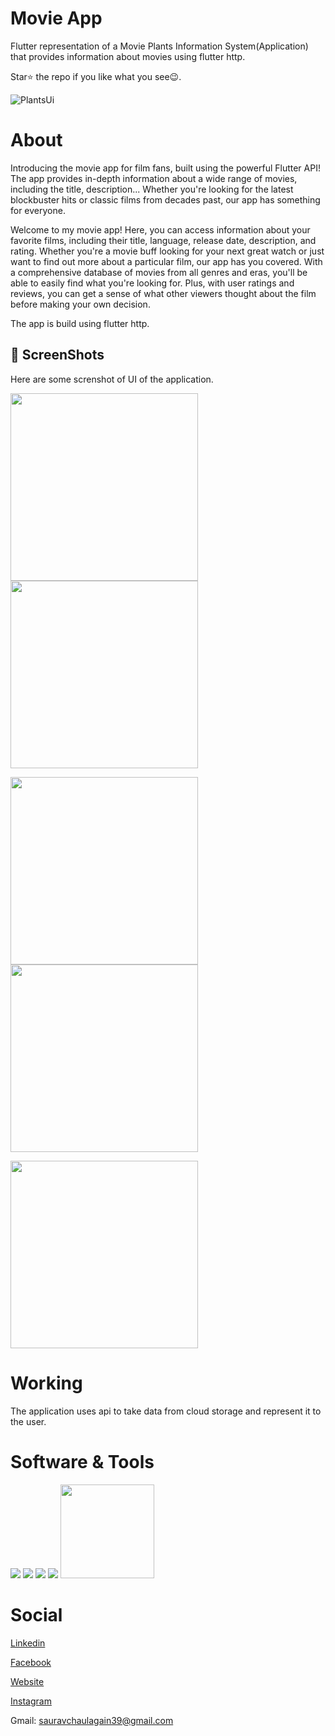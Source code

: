 <!--Heading-->
# Movie App
Flutter representation of a Movie Plants Information System(Application) that provides information about movies using flutter http.

Star⭐ the repo if you like what you see😉.


![PlantsUi](movieapp.jpg)

# About 
Introducing the  movie app for film fans, built using the powerful Flutter API! The app provides in-depth information about a wide range of movies, including the title,  description... Whether you're looking for the latest blockbuster hits or classic films from decades past, our app has something for everyone.

Welcome to my movie app! Here, you can access information about your favorite films, including their title, language, release date, description, and rating. Whether you're a movie buff looking for your next great watch or just want to find out more about a particular film, our app has you covered. With a comprehensive database of movies from all genres and eras, you'll be able to easily find what you're looking for. Plus, with user ratings and reviews, you can get a sense of what other viewers thought about the film before making your own decision. 

The app is build using flutter http.





## 📸 ScreenShots
Here are some screnshot of UI of the application.
<p float="left">
  <img src="5.jpg" width="300" />
  <img src="1.jpg" width="300" /> 
</p>
<p float="left">
  <img src="3.jpg" width="300" />
  <img src="4.jpg" width="300" /> 
</p>

<p float="left">

  <img src="2.jpg" width="300" /> 
</p>




# Working

The application uses api to take data from cloud  storage and represent it to the user.

##


# Software & Tools
<p float="left">
  <img src="https://camo.githubusercontent.com/ec0d32e85caf4723d5182a75338c89f85a2c3679aed0c46c9ee9fd1c8dc2a316/68747470733a2f2f696d672e736869656c64732e696f2f62616467652f6769742d2532334630353033332e7376673f7374796c653d666f722d7468652d6261646765266c6f676f3d676974266c6f676f436f6c6f723d7768697465"  >
  <img src="https://camo.githubusercontent.com/f6d50128cb007f85916b7a899da5d94f654dce35a37331c8d28573aef46f4274/68747470733a2f2f696d672e736869656c64732e696f2f62616467652f6769746875622d2532333132313031312e7376673f7374796c653d666f722d7468652d6261646765266c6f676f3d676974687562266c6f676f436f6c6f723d7768697465"  > 
  <img src="https://camo.githubusercontent.com/fe0cbfb5f3341cc667f4440de2935d1eba7b4c75f4c6b194f2daf788af8fc8a6/68747470733a2f2f696d672e736869656c64732e696f2f62616467652f676f6f676c652d2532333432383546342e7376673f7374796c653d666f722d7468652d6261646765266c6f676f3d676f6f676c65266c6f676f436f6c6f723d7768697465">
  <img src="https://camo.githubusercontent.com/a0484e6383e852e622da1e934b7724921ab9b69d69246d90f899424b01f6deb1/68747470733a2f2f696d672e736869656c64732e696f2f62616467652f56697375616c25323053747564696f253230436f64652d3030373864372e7376673f7374796c653d666f722d7468652d6261646765266c6f676f3d76697375616c2d73747564696f2d636f6465266c6f676f436f6c6f723d7768697465"> <img src="https://goongloo.com/wp-content/uploads/2022/07/Android-Studio-Logo-Android-Emulator-Goongloo-banner.png" width =150>
</p>


# Social 

[Linkedin](https://www.linkedin.com/in/saurav-chaulagain-500502254/)

[Facebook](https://www.facebook.com/profile.php?id=100082619644241)

[Website](https://sauravchaulagain.github.io/#/)

[Instagram](https://www.instagram.com/sau__rav__________/)

Gmail: sauravchaulagain39@gmail.com

